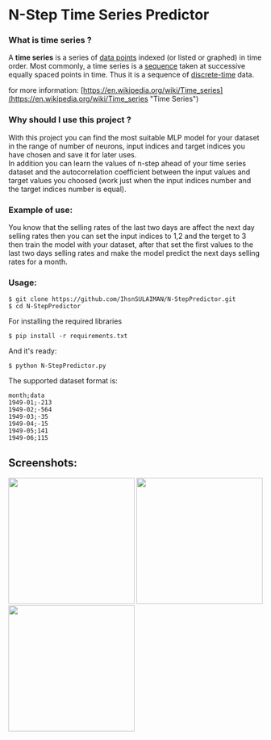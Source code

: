 # N-Step Time Series Predictor


### What is time series ?
A **time series** is a series of [data points](http://www.wikizero.biz/index.php?q=aHR0cHM6Ly9lbi53aWtpcGVkaWEub3JnL3dpa2kvRGF0YV9wb2ludA "Data point") indexed (or listed or graphed) in time order. Most commonly, a time series is a [sequence](http://www.wikizero.biz/index.php?q=aHR0cHM6Ly9lbi53aWtpcGVkaWEub3JnL3dpa2kvU2VxdWVuY2U "Sequence") taken at successive equally spaced points in time. Thus it is a sequence of [discrete-time](http://www.wikizero.biz/index.php?q=aHR0cHM6Ly9lbi53aWtpcGVkaWEub3JnL3dpa2kvRGlzY3JldGUtdGltZQ "Discrete-time") data.

for more information: [https://en.wikipedia.org/wiki/Time_series](https://en.wikipedia.org/wiki/Time_series "Time Series")

### Why should I use this project ?
With this project you can find the most suitable MLP model for your dataset in the range of number of neurons, input indices and target indices you have chosen and save it for later uses.  
In addition you can learn the values of n-step ahead of your time series dataset and the autocorrelation coefficient between the input values and target values you choosed (work just when the input indices number and the target indices number is equal).

### Example of use:
You know that the selling rates of the last two days are affect the next day selling rates then you can set the input indices to 1,2 and the terget to 3 then train the model with your dataset, after that set the first values to the last two days selling rates and make the model predict the next days selling rates for a month.


### Usage: 

	$ git clone https://github.com/IhsnSULAIMAN/N-StepPredictor.git
	$ cd N-StepPredictor

For installing the required libraries

	$ pip install -r requirements.txt

And it's ready:

	$ python N-StepPredictor.py
The supported dataset format is:
````
month;data
1949-01;-213
1949-02;-564
1949-03;-35
1949-04;-15
1949-05;141
1949-06;115
````
 

## Screenshots:

<img src="https://github.com/IhsnSULAIMAN/N-StepPredictor/raw/master/screenshots/ss(1).png" width="250"/>
<img src="https://github.com/IhsnSULAIMAN/N-StepPredictor/raw/master/screenshots/ss(2).png" width="250"/>
<img src="https://github.com/IhsnSULAIMAN/N-StepPredictor/raw/master/screenshots/ss(3).png" width="250"/>




